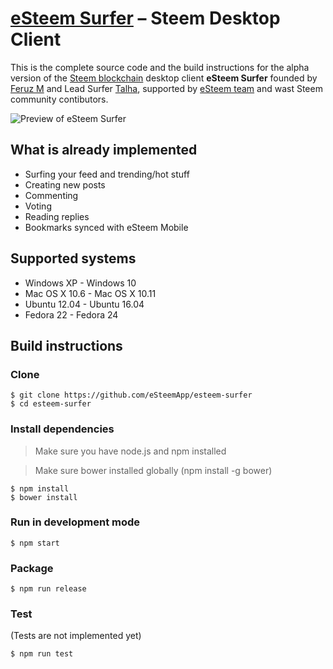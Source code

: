 ﻿# [eSteem Surfer][esteem_desktop] – Steem Desktop Client

This is the complete source code and the build instructions for the alpha version of the [Steem blockchain](https://steem.io/) desktop client **eSteem Surfer** founded by [Feruz M](https://steemit.com/@good-karma) and Lead Surfer [Talha](https://steemit.com/@talhasch), supported by [eSteem team](https://steemit.com/@esteemapp) and wast Steem community contibutors.

![Preview of eSteem Surfer](https://steemitimages.com/DQmdvV5Grh9LJiRk11bCTTH1xCqp7qwGKcQUBJXJVRdSbNs/git_profile_preview.png)

## What is already implemented

* Surfing your feed and trending/hot stuff
* Creating new posts
* Commenting
* Voting
* Reading replies
* Bookmarks synced with eSteem Mobile

## Supported systems

* Windows XP - Windows 10
* Mac OS X 10.6 - Mac OS X 10.11
* Ubuntu 12.04 - Ubuntu 16.04
* Fedora 22 - Fedora 24

## Build instructions

### Clone

```
$ git clone https://github.com/eSteemApp/esteem-surfer
$ cd esteem-surfer
```

### Install dependencies

> Make sure you have node.js and npm installed

> Make sure bower installed globally (npm install -g bower)

```
$ npm install
$ bower install
```

### Run in development mode

```
$ npm start
```

### Package

```
$ npm run release
```

### Test

(Tests are not implemented yet)

```
$ npm run test
```

[//]: # (LINKS)
[esteem_desktop]: https://esteem.ws
